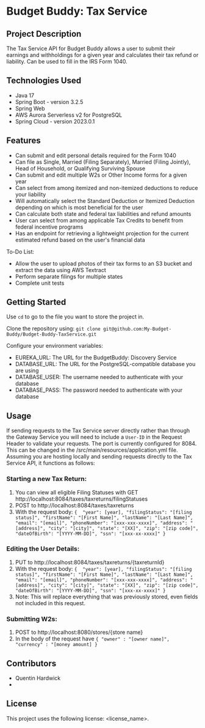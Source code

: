# Budget Buddy: Tax Service

## Project Description
The Tax Service API for Budget Buddy allows a user to submit their earnings and withholdings for a given year and calculates their tax refund or liability. Can be used to fill in the IRS Form 1040.

## Technologies Used
* Java 17
* Spring Boot - version 3.2.5
* Spring Web
* AWS Aurora Serverless v2 for PostgreSQL
* Spring Cloud - version 2023.0.1


## Features
* Can submit and edit personal details required for the Form 1040
* Can file as Single, Married (Filing Separately), Married (Filing Jointly), Head of Household, or Qualifying Surviving Spouse
* Can submit and edit multiple W2s or Other Income forms for a given year
* Can select from among itemized and non-itemized deductions to reduce your liability
* Will automatically select the Standard Deduction or Itemized Deduction depending on which is most beneficial for the user
* Can calculate both state and federal tax liabilities and refund amounts
* User can select from among applicable Tax Credits to benefit from federal incentive programs
* Has an endpoint for retrieving a lightweight projection for the current estimated refund based on the user's financial data

To-Do List:
* Allow the user to upload photos of their tax forms to an S3 bucket and extract the data using AWS Textract
* Perform separate filings for multiple states
* Complete unit tests

## Getting Started
Use `cd` to go to the file you want to store the project in.

Clone the repository using:
`git clone git@github.com:My-Budget-Buddy/Budget-Buddy-TaxService.git`

Configure your environment variables:
* EUREKA_URL: The URL for the BudgetBuddy: Discovery Service
* DATABASE_URL: The URL for the PostgreSQL-compatible database you are using
* DATABASE_USER: The username needed to authenticate with your database
* DATABASE_PASS: The password needed to authenticate with your database

## Usage

If sending requests to the Tax Service server directly rather than through the Gateway Service you will need to include a `User-ID` in the Request Header to validate your requests.
The port is currently configured for 8084. This can be changed in the /src/main/resources/application.yml file. Assuming you are hosting locally and sending requests directly to the
Tax Service API, it functions as follows:

### Starting a new Tax Return:
1. You can view all eligible Filing Statuses with GET http://localhost:8084/taxes/taxreturns/filingStatuses
2. POST to http://localhost:8084/taxes/taxreturns
3. With the request body:
 `{ 
     "year": [year],
     "filingStatus": "[filing status]",
     "firstName": "[First Name]",
     "lastName": "[Last Name]",
     "email": "[email]",
     "phoneNumber": "[xxx-xxx-xxxx]",
     "address": "[address]",
     "city": "[city]",
     "state": "[XX]",
     "zip": "[zip code]",
     "dateOfBirth": "[YYYY-MM-DD]",
     "ssn": "[xxx-xx-xxxx]"
 }`

### Editing the User Details:
1. PUT to http://localhost:8084/taxes/taxreturns/{taxreturnId}
2. With the request body:
`{ 
   "year": [year],
   "filingStatus": "[filing status]",
   "firstName": "[First Name]",
   "lastName": "[Last Name]",
   "email": "[email]",
   "phoneNumber": "[xxx-xxx-xxxx]",
   "address": "[address]",
   "city": "[city]",
   "state": "[XX]",
   "zip": "[zip code]",
   "dateOfBirth": "[YYYY-MM-DD]",
   "ssn": "[xxx-xx-xxxx]"
 }`
3. Note: This will replace everything that was previously stored, even fields not included in this request.

### Submitting W2s:
1. POST to http://localhost:8080/stores/{store name}
2. In the body of the request have `{ "owner" : "[owner name]", "currency" : "[money amount] }`


## Contributors
* Quentin Hardwick
* 

## License
This project uses the following license: <license_name>.
